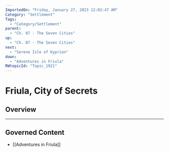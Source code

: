 ```yaml
---
ImportedOn: "Friday, January 27, 2023 12:02:47 AM"
Category: "Settlement"
Tags:
  - "Category/Settlement"
parent:
  - "Ch. 07 - The Seven Cities"
up:
  - "Ch. 07 - The Seven Cities"
next:
  - "Serene Isle of Kyprion"
down:
  - "Adventures in Friula"
RWtopicId: "Topic_1921"
---
```

# Friula, City of Secrets
## Overview
---
## Governed Content
- [[Adventures in Friula]]


